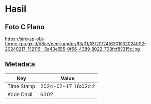 # Hasil

## Foto C Plano

https://sirekap-obj-formc.kpu.go.id/d8ae/pemilu/pdpr/63/01/03/20/24/6301032024002-20240217-152116--6a43e695-0f66-4389-8022-708fcf89315c.jpg


## Metadata

| Key        | Value               |
| ---------- | ------------------- |
| Time Stamp | 2024-02-17 16:02:42 |
| Kode Dapil | 6302                |



